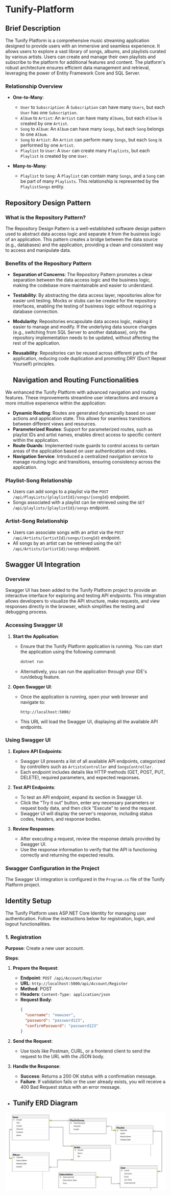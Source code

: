 # Tunify-Platform

## Brief Description
The Tunify Platform is a comprehensive music streaming application designed to provide users with an immersive and seamless experience. It allows users to explore a vast library of songs, albums, and playlists curated by various artists. Users can create and manage their own playlists and subscribe to the platform for additional features and content. The platform's robust architecture ensures efficient data management and retrieval, leveraging the power of Entity Framework Core and SQL Server.

### Relationship Overview

- **One-to-Many**:
  - `User` to `Subscription`: A `Subscription` can have many `Users`, but each `User` has one `Subscription`.
  - `Album` to `Artist`: An `Artist` can have many `Albums`, but each `Album` is created by one `Artist`.
  - `Song` to `Album`: An `Album` can have many `Songs`, but each `Song` belongs to one `Album`.
  - `Song` to `Artist`: An `Artist` can perform many `Songs`, but each `Song` is performed by one `Artist`.
  - `Playlist` to `User`: A `User` can create many `Playlists`, but each `Playlist` is created by one `User`.

- **Many-to-Many**:
  - `Playlist` to `Song`: A `Playlist` can contain many `Songs`, and a `Song` can be part of many `Playlists`. This relationship is represented by the `PlaylistSongs` entity.

## Repository Design Pattern

### What is the Repository Pattern?

The Repository Design Pattern is a well-established software design pattern used to abstract data access logic and separate it from the business logic of an application. This pattern creates a bridge between the data source (e.g., databases) and the application, providing a clean and consistent way to access and manipulate data.

### Benefits of the Repository Pattern

- **Separation of Concerns**: The Repository Pattern promotes a clear separation between the data access logic and the business logic, making the codebase more maintainable and easier to understand.

- **Testability**: By abstracting the data access layer, repositories allow for easier unit testing. Mocks or stubs can be created for the repository interfaces, enabling the testing of business logic without requiring a database connection.

- **Modularity**: Repositories encapsulate data access logic, making it easier to manage and modify. If the underlying data source changes (e.g., switching from SQL Server to another database), only the repository implementation needs to be updated, without affecting the rest of the application.

- **Reusability**: Repositories can be reused across different parts of the application, reducing code duplication and promoting DRY (Don't Repeat Yourself) principles.

  ## Navigation and Routing Functionalities
We enhanced the Tunify Platform with advanced navigation and routing features. These improvements streamline user interactions and ensure a more intuitive experience within the application:

* **Dynamic Routing**: Routes are generated dynamically based on user actions and application state. This allows for seamless transitions between different views and resources.
* **Parameterized Routes**: Support for parameterized routes, such as playlist IDs and artist names, enables direct access to specific content within the application.
* **Route Guards**: Implemented route guards to control access to certain areas of the application based on user authentication and roles.
* **Navigation Service**: Introduced a centralized navigation service to manage routing logic and transitions, ensuring consistency across the application.

### Playlist-Song Relationship
- Users can add songs to a playlist via the `POST /api/PlayLists/{playlistId}/songs/{songId}` endpoint.
- Songs associated with a playlist can be retrieved using the `GET /api/playlists/{playlistId}/songs` endpoint.

### Artist-Song Relationship
- Users can associate songs with an artist via the `POST /api/Artists/{artistId}/songs/{songId}` endpoint.
- All songs by an artist can be retrieved using the `GET /api/Artists/{artistId}/songs` endpoint.

## Swagger UI Integration

### Overview

Swagger UI has been added to the Tunify Platform project to provide an interactive interface for exploring and testing API endpoints. This integration allows developers to visualize the API structure, make requests, and view responses directly in the browser, which simplifies the testing and debugging process.

### Accessing Swagger UI

1. **Start the Application**:
   - Ensure that the Tunify Platform application is running. You can start the application using the following command:
     ```bash
     dotnet run
     ```
   - Alternatively, you can run the application through your IDE's run/debug feature.

2. **Open Swagger UI**:
   - Once the application is running, open your web browser and navigate to:
     ```
     http://localhost:5000/
     ```
   - This URL will load the Swagger UI, displaying all the available API endpoints.

### Using Swagger UI

1. **Explore API Endpoints**:
   - Swagger UI presents a list of all available API endpoints, categorized by controllers such as `ArtistsController` and `SongsController`.
   - Each endpoint includes details like HTTP methods (GET, POST, PUT, DELETE), required parameters, and expected responses.

2. **Test API Endpoints**:
   - To test an API endpoint, expand its section in Swagger UI.
   - Click the "Try it out" button, enter any necessary parameters or request body data, and then click "Execute" to send the request.
   - Swagger UI will display the server's response, including status codes, headers, and response bodies.

3. **Review Responses**:
   - After executing a request, review the response details provided by Swagger UI.
   - Use the response information to verify that the API is functioning correctly and returning the expected results.

### Swagger Configuration in the Project

The Swagger UI integration is configured in the `Program.cs` file of the Tunify Platform project.

## Identity Setup

The Tunify Platform uses ASP.NET Core Identity for managing user authentication. Follow the instructions below for registration, login, and logout functionalities.

### 1. Registration

**Purpose**: Create a new user account.

**Steps**:

1. **Prepare the Request**:
   - **Endpoint**: `POST /api/Account/Register`
   - **URL**: `http://localhost:5000/api/Account/Register`
   - **Method**: POST
   - **Headers**: `Content-Type: application/json`
   - **Request Body**:
     ```json
     {
       "username": "newuser",
       "password": "password123",
       "confirmPassword": "password123"
     }
     ```

2. **Send the Request**:
   - Use tools like Postman, CURL, or a frontend client to send the request to the URL with the JSON body.

3. **Handle the Response**:
   - **Success**: Returns a 200 OK status with a confirmation message.
   - **Failure**: If validation fails or the user already exists, you will receive a 400 Bad Request status with an error message.

- ## Tunify ERD Diagram
![Tunify ERD Diagram](/Tunify-Platform/Assets/TuinyfyPlatform-ERD.JPG)

